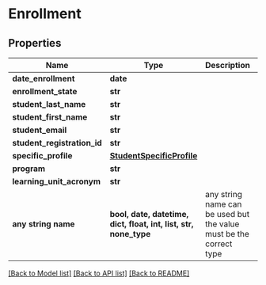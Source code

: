 # Enrollment


## Properties
Name | Type | Description | Notes
------------ | ------------- | ------------- | -------------
**date_enrollment** | **date** |  | [optional] 
**enrollment_state** | **str** |  | [optional] 
**student_last_name** | **str** |  | [optional] 
**student_first_name** | **str** |  | [optional] 
**student_email** | **str** |  | [optional] 
**student_registration_id** | **str** |  | [optional] 
**specific_profile** | [**StudentSpecificProfile**](StudentSpecificProfile.md) |  | [optional] 
**program** | **str** |  | [optional] 
**learning_unit_acronym** | **str** |  | [optional] 
**any string name** | **bool, date, datetime, dict, float, int, list, str, none_type** | any string name can be used but the value must be the correct type | [optional]

[[Back to Model list]](../README.md#documentation-for-models) [[Back to API list]](../README.md#documentation-for-api-endpoints) [[Back to README]](../README.md)


